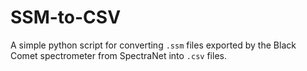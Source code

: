 # SSM-to-CSV
A simple python script for converting `.ssm` files exported by the Black Comet spectrometer from SpectraNet into `.csv` files.
